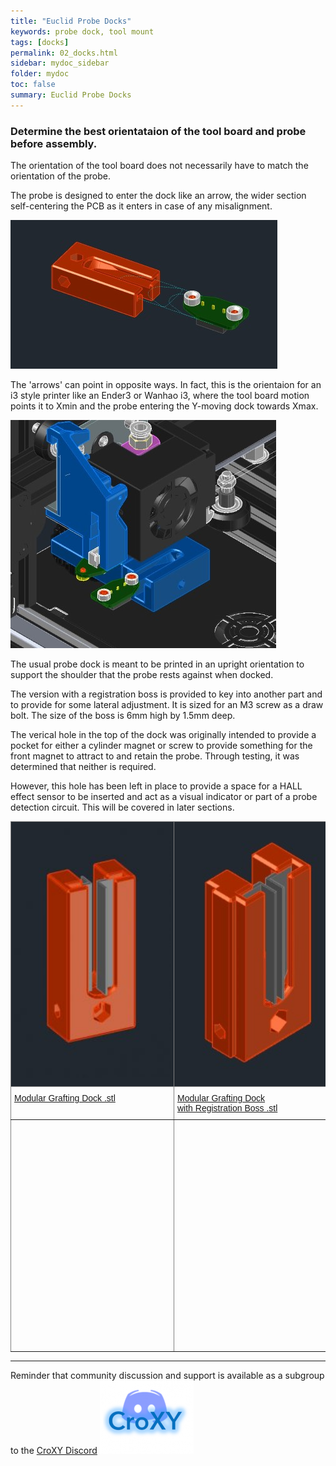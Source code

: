 ```yaml
---
title: "Euclid Probe Docks"
keywords: probe dock, tool mount
tags: [docks]
permalink: 02_docks.html
sidebar: mydoc_sidebar
folder: mydoc
toc: false
summary: Euclid Probe Docks 
---
```


### Determine the best orientataion of the tool board and probe before assembly.

The orientation of the tool board does not necessarily have to match the orientation of the probe. 

The probe is designed to enter the dock like an arrow, the wider section self-centering the PCB as it enters in case of any misalignment. 

<div id="pic0" style="width:500px; margin:3">
<img src="images\02_dock_entry.jpg"><br>  
</div>  

The 'arrows' can point in opposite ways. In fact, this is the orientaion for an i3 style printer like an Ender3 or Wanhao i3, where the tool board motion points it to Xmin and the probe entering the Y-moving dock towards Xmax.   

<div id="pic0" style="width:500px; margin:3">
<img src="images\02_Ender3_probe_dock.jpg"><br>  
</div>  

The usual probe dock is meant to be printed in an upright orientation to support the shoulder that the probe rests against when docked. 

The version with a registration boss is provided to key into another part and to provide for some lateral adjustment. It is sized for an M3 screw as a draw bolt. The size of the boss is 6mm high by 1.5mm deep.

The verical hole in the top of the dock was originally intended to provide a pocket for either a cylinder magnet or screw to provide something for the front magnet to attract to and retain the probe. Through testing, it was determined that neither is required. 

However, this hole has been left in place to provide a space for a HALL effect sensor to be inserted and act as a visual indicator or part of a probe detection circuit. This will be covered in later sections.  

<style type="text/css">
.tg  {border-collapse:collapse;border-spacing:0;}
.tg td{border-color:black;border-style:solid;border-width:1px;font-family:Arial, sans-serif;font-size:14px;
  overflow:hidden;padding:10px 5px;word-break:normal;}
.tg th{border-color:black;border-style:solid;border-width:1px;font-family:Arial, sans-serif;font-size:14px;
  font-weight:normal;overflow:hidden;padding:10px 5px;word-break:normal;}
.tg .tg-1ono{background-color:#212830;border-color:inherit;text-align:left;vertical-align:top}
.tg .tg-znyc{background-color:#212830;border-color:inherit;font-family:inherit;font-size:100%;text-align:left;vertical-align:top}
.tg .tg-0pky{border-color:inherit;text-align:left;vertical-align:top}
</style>
<table class="tg">
<thead>
  <tr>
    <th class="tg-1ono"><img src='images\02_ProbeDockPIP_201x300.jpg' alt="IMG1" width="500" height="400"></th>
    <th class="tg-1ono"><img src="images\02_ProbeDockRegBossPIP_201x300.jpg" alt="IMG2" width="500" height="400"></th>
  </tr>
</thead>
<tbody>
  <tr>
    <td class="tg-0pky"><a href='https://github.com/nionio6915/Euclid_Probe/raw/main/stls/Building%20Blocks/Grafting_DockV3.stl'>  Modular Grafting Dock .stl</a></td>
    <td class="tg-0pky"> <a href='https://github.com/nionio6915/Euclid_Probe/raw/main/stls/Building%20Blocks/Grafting_Dock_RegBoss_V3.stl'>  Modular Grafting Dock<br/>with Registration Boss .stl</a> </td>
  </tr>
  <tr>
    <td class="tg-0pky">
    <div id="stl_cont0" style="width:250px;height:350px;margin:3"></div>
    <script>
    var stl_viewer=new StlViewer
    (
      document.getElementById("stl_cont0"), 
      {
          allow_drag_and_drop: false,
          auto_rotate:true,
          auto_resize:false,
          zoom:150,
          models: 
          [ 
            {id:0, filename:"../stls/Building Blocks/Grafting_DockV3.stl", color:"#1E73BE", scale:2,rotationx:5.0, rotationy:-0.50, rotationz:0.0} 
          ]
      }
    );
</script>
</td>
    <td class="tg-0pky">
        <div id="stl_cont1" style="width:250px;height:350px;margin:3"></div>
        <script>
    var stl_viewer=new StlViewer
    (
      document.getElementById("stl_cont1"), 
      {
          allow_drag_and_drop: false,
          auto_rotate:true,
          auto_resize:false,
          zoom:150,
          models: 
          [ 
            {id:1, filename:"../stls/Building Blocks/Grafting_Dock_RegBoss_V3.stl", color:"#1E73BE", scale:2,rotationx:5.0, rotationy:-0.50, rotationz:0.0} 
          ]
      }
    );
</script>
</td>
  </tr>
</tbody>
</table>

---  
Reminder that community discussion and support is available as a subgroup to the <a href='https://discord.gg/jfnVrUx2uK'>CroXY Discord</a> <a href='https://discord.gg/jfnVrUx2uK'> <img src="images\CroXYDiscord.png" alt="CroXY Discord"></a>

